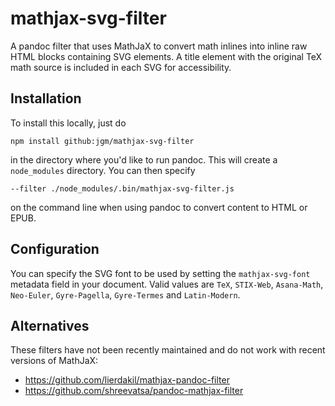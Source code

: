 # mathjax-svg-filter

A pandoc filter that uses MathJaX to convert math inlines into
inline raw HTML blocks containing SVG elements.  A title element
with the original TeX math source is included in each SVG for
accessibility.

## Installation

To install this locally, just do
```
npm install github:jgm/mathjax-svg-filter
```
in the directory where you'd like to run pandoc.  This will
create a `node_modules` directory.  You can then specify
```
--filter ./node_modules/.bin/mathjax-svg-filter.js
```
on the command line when using pandoc to convert content to
HTML or EPUB.

## Configuration

You can specify the SVG font to be used by setting the
`mathjax-svg-font` metadata field in your document.
Valid values are `TeX`, `STIX-Web`, `Asana-Math`, `Neo-Euler`,
`Gyre-Pagella`, `Gyre-Termes` and `Latin-Modern`.

## Alternatives

These filters have not been recently maintained and do not
work with recent versions of MathJaX:

- <https://github.com/lierdakil/mathjax-pandoc-filter>
- <https://github.com/shreevatsa/pandoc-mathjax-filter>

